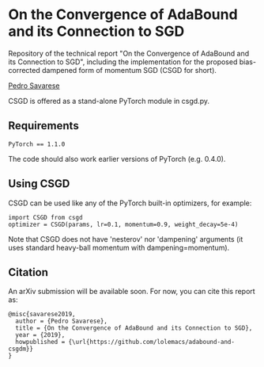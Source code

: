 # On the Convergence of AdaBound and its Connection to SGD

Repository of the technical report "On the Convergence of AdaBound and its Connection to SGD", including the implementation for the proposed bias-corrected dampened form of momentum SGD (CSGD for short).

[Pedro Savarese](https://ttic.uchicago.edu/~savarese)

CSGD is offered as a stand-alone PyTorch module in csgd.py.

## Requirements
```
PyTorch == 1.1.0
```
The code should also work earlier versions of PyTorch (e.g. 0.4.0).

## Using CSGD

CSGD can be used like any of the PyTorch built-in optimizers, for example:

```
import CSGD from csgd
optimizer = CSGD(params, lr=0.1, momentum=0.9, weight_decay=5e-4)
```

Note that CSGD does not have 'nesterov' nor 'dampening' arguments (it uses standard heavy-ball momentum with dampening=momentum).

## Citation
An arXiv submission will be available soon. For now, you can cite this report as:

```
@misc{savarese2019,
  author = {Pedro Savarese},
  title = {On the Convergence of AdaBound and its Connection to SGD},
  year = {2019},
  howpublished = {\url{https://github.com/lolemacs/adabound-and-csgdm}}
}
```
